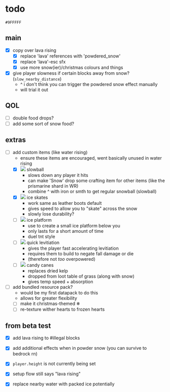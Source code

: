 # todo

```
#9FFFFF
```

## main
- [x] copy over lava rising
  - [x] replace 'lava' references with 'powdered_snow'
  - [x] replace 'lava'-esc sfx
  - [x] use more snow(ier)/christmas colours and things

- [x] give player slowness if certain blocks away from snow? (`slow_nearby_distance`)
  - ^ i don't think you can trigger the powdered snow effect manually
  - will trial it out

## QOL
- [ ] double food drops?
- [ ] add some sort of snow food?

## extras
- [ ] add custom items (like water rising)
  - ensure these items are encouraged, went basically unused in water rising
  - [x] ![](https://res.plexion.dev/minecraft/item/snowball.png) slowball
    - slows down any player it hits
    - can make 'Snow' drop some crafting item for other items (like the prismarine shard in WR)
    - combine ^ with iron or smth to get regular snowball (slowball)
  - [x] ![](https://res.plexion.dev/minecraft/item/iron_boots.png) ice skates
    - work same as leather boots default
    - gives speed to allow you to "skate" across the snow
    - slowly lose durability?
  - [ ] ![](https://res.plexion.dev/minecraft/item/ice.png) ice platform
    - use to create a small ice platform below you
    - only lasts for a short amount of time
    - duel tnt style
  - [ ] ![](https://res.plexion.dev/minecraft/item/splash_potion.png) quick levitiation
    - gives the player fast accelerating levitiation
    - requires them to build to negate fall damage or die
    - (therefore not *too* overpowered)
  - [ ] ![](https://res.plexion.dev/minecraft/item/stick.png) candy canes
    - replaces dried kelp
    - dropped from loot table of grass (along with snow)
    - gives temp speed + absorption

- [ ] add bundled resource pack?
  - would be my first datapack to do this
  - allows for greater flexibility
  - [ ] make it christmas-themed ❄
  - [ ] re-texture wither hearts to frozen hearts

## from beta test
- [x] add lava rising to #illegal blocks
- [x] add additional effects when in powder snow (you can survive to bedrock rn)
- [x] `player.height` is not currently being set
- [x] setup flow still says "lava rising"

- [x] replace nearby water with packed ice potentially